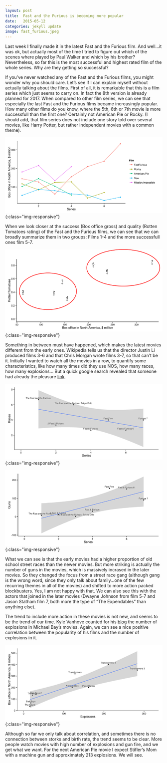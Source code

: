 ```yaml
---
layout: post
title:  Fast and the Furious is becoming more popular
date:   2015-05-12
categories: jekyll update
image: fast_furious.jpeg
---
```

Last week I finally made it in the latest Fast and the Furious film. And well…it was ok, but actually most of the time I tried to figure out which of the scenes where played by Paul Walker and which by his brother? Nevertheless, so far this is the most successful and highest rated film of the whole series. Why are they getting so successful?


If you’ve never watched any of the Fast and the Furious films, you might wonder why you should care. Let’s see if I can explain myself without actually talking about the films.
First of all, it is remarkable that this is a film series which just seems to carry on. In fact the 8th version is already planned for 2017. When compared to other film series, we can see that especially the last Fast and the Furious films became increasingly popular. How many other films do you know, where the 5th, 6th or 7th movie is more successfull than the first one? Certainly not American Pie or Rocky.
(I should add, that film series does not include one story told over several movies, like Harry Potter, but rather independent movies with a common theme).

![film_series](/assets/fast_furious/film_series.png){:class="img-responsive"}

When we look closer at the success (Box office gross) and quality (Rotten Tomatoes rating) of the Fast and the Furious films, we can see that we can broadly summarize them in two groups: Films 1-4 and the more successfull ones film 5-7.

![ff_gross](/assets/fast_furious/ff_gross_tomatoes_2.png){:class="img-responsive"}

Something in between must have happened, which makes the latest movies different from the early ones. Wikipedia tells us that the director Justin Li produced films 3-6 and that Chris Morgan wrote films 3-7, so that can’t be it.
Initially I wanted to watch all the movies in a row, to quantify some characteristics, like how many times did they use NOS, how many races, how many explosions… But a quick google search revealed that someone had already the pleasure [link][ff_explosions].

![ff_races](/assets/fast_furious/FF_series_races.png){:class="img-responsive"}

![ff_guns](/assets/fast_furious/FF_series_guns.png){:class="img-responsive"}

What we can see is that the early movies had a higher proportion of old school street races than the newer movies. But more striking is actually the number of guns in the movies, which is massively incrased in the later movies.
So they changed the focus from a street race gang (although gang is the wrong word, since they only talk about family…one of the few recurring themes in all of the movies) and shifted to more action packed blockbusters. Yes, I am not happy with that. We can also see this with the actors that joined in the later movies (Dwayne Johnson from film 5-7 and Jason Statham film 7, both more the type of “The Expendables” than anything else).

The trend to include more action in these movies is not new, and seems to be the trend of our time. Kyle Vanhove counted for his [blog][kyles_blog] the number of explosions in Michael Bay’s movies. Again, we can see a nice positive correlation between the popularity of his films and the number of explosions in it.

![michael_bay](/assets/fast_furious/michel_bay.png){:class="img-responsive"}

Although so far we only talk about correlation, and sometimes there is no connection between storks and birth rate, the trend seems to be clear. More people watch movies with high number of explosions and gun fire, and we get what we want. For the next American Pie movie I expect Stifler’s Mom with a machine gun and approximately 213 explosions. We will see.

[ff_explosions]: https://www.wired.com/2015/04/fast-furious-census/
[kyles_blog]: http://kgbacs.blogspot.nl/2011/08/someone-counted-every-explosion-in.html]
